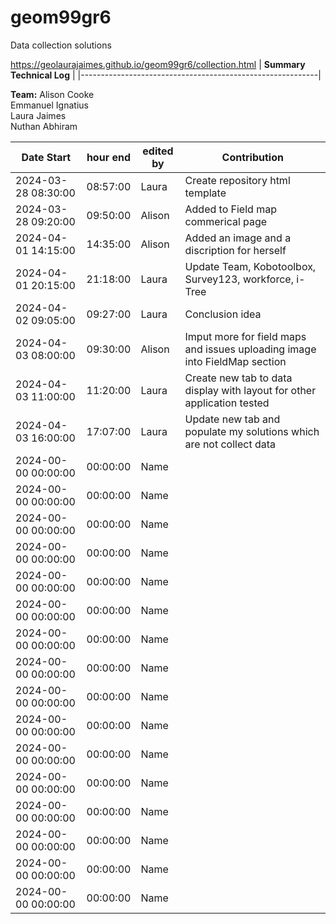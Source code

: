 # geom99gr6
Data collection solutions

https://geolaurajaimes.github.io/geom99gr6/collection.html
| **Summary Technical Log**                                 |
|-----------------------------------------------------------|

**Team:** 
Alison Cooke  
Emmanuel Ignatius     
Laura Jaimes  
Nuthan Abhiram    

| **Date Start**        | **hour end**             | **edited by**            | **Contribution**                |  
|-----------------------|--------------------------|--------------------------|---------------------------------|  
| 2024-03-28 08:30:00   | 08:57:00                 | Laura                    | Create repository html template |  
| 2024-03-28 09:20:00   | 09:50:00                 | Alison                   | Added to Field map commerical page |  
| 2024-04-01 14:15:00   | 14:35:00                 | Alison                   | Added an image and a discription for herself |  
| 2024-04-01 20:15:00   | 21:18:00                 | Laura                    | Update Team, Kobotoolbox, Survey123, workforce, i-Tree |  
| 2024-04-02 09:05:00   | 09:27:00                 | Laura                    | Conclusion idea |  
| 2024-04-03 08:00:00   | 09:30:00                 | Alison                   | Imput more for field maps and issues uploading image into FieldMap section |  
| 2024-04-03 11:00:00   | 11:20:00                 | Laura                    | Create new tab to data display with layout for other application tested |
| 2024-04-03 16:00:00   | 17:07:00                 | Laura                    | Update new tab and populate my solutions which are not collect data |  
| 2024-00-00 00:00:00   | 00:00:00                 | Name                     |                                 |  
| 2024-00-00 00:00:00   | 00:00:00                 | Name                     |                                 |  
| 2024-00-00 00:00:00   | 00:00:00                 | Name                     |                                 |  
| 2024-00-00 00:00:00   | 00:00:00                 | Name                     |                                 |  
| 2024-00-00 00:00:00   | 00:00:00                 | Name                     |                                 |  
| 2024-00-00 00:00:00   | 00:00:00                 | Name                     |                                 |  
| 2024-00-00 00:00:00   | 00:00:00                 | Name                     |                                 |  
| 2024-00-00 00:00:00   | 00:00:00                 | Name                     |                                 |  
| 2024-00-00 00:00:00   | 00:00:00                 | Name                     |                                 |  
| 2024-00-00 00:00:00   | 00:00:00                 | Name                     |                                 |  
| 2024-00-00 00:00:00   | 00:00:00                 | Name                     |                                 |
| 2024-00-00 00:00:00   | 00:00:00                 | Name                     |                                 |  
| 2024-00-00 00:00:00   | 00:00:00                 | Name                     |                                 |  
| 2024-00-00 00:00:00   | 00:00:00                 | Name                     |                                 |  
| 2024-00-00 00:00:00   | 00:00:00                 | Name                     |                                 |  
| 2024-00-00 00:00:00   | 00:00:00                 | Name                     |                                 |  

